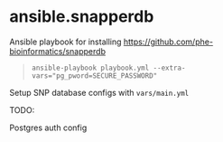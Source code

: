 # ansible.snapperdb
Ansible playbook for installing https://github.com/phe-bioinformatics/snapperdb

> `ansible-playbook playbook.yml --extra-vars="pg_pword=SECURE_PASSWORD"`

Setup SNP database configs with `vars/main.yml`

TODO:

Postgres auth config
